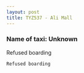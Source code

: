 ```yaml
---
layout: post
title: TYZ537 - Ali Mall 
---
```


### Name of taxi: Unknown 

Refused boarding 

```Refused boarding```
